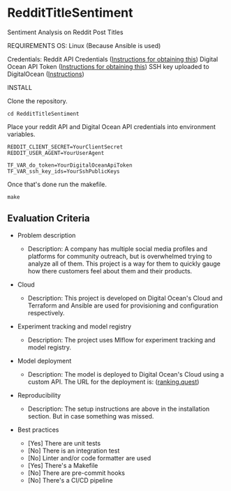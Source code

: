# RedditTitleSentiment
Sentiment Analysis on Reddit Post Titles



REQUIREMENTS
OS:
Linux (Because Ansible is used)

Credentials:
Reddit API Credentials ([Instructions for obtaining this](https://github.com/reddit-archive/reddit/wiki/OAuth2))
Digital Ocean API Token ([Instructions for obtaining this](https://docs.digitalocean.com/reference/api/create-personal-access-token/))
SSH key uploaded to DigitalOcean ([Instructions](https://docs.digitalocean.com/platform/teams/how-to/upload-ssh-keys/))


INSTALL

Clone the repository.

```https://github.com/gishoo/RedditTitleSentiment
cd RedditTitleSentiment
```

Place your reddit API and Digital Ocean API credentials into environment variables. 

```REDDIT_CLIENT_ID=YourCleintID
REDDIT_CLIENT_SECRET=YourClientSecret
REDDIT_USER_AGENT=YourUserAgent
```

```
TF_VAR_do_token=YourDigitalOceanApiToken
TF_VAR_ssh_key_ids=YourSshPublicKeys
```

Once that's done run the makefile.

```make```

## Evaluation Criteria

* Problem description
    * Description: A company has multiple social media profiles and platforms for community outreach, but is overwhelmed trying to analyze all of them. This project is a way for them to quickly gauge how there customers feel about them and their products. 

* Cloud
    * Description: This project is developed on Digital Ocean's Cloud and Terraform and Ansible are used for provisioning and configuration respectively. 

* Experiment tracking and model registry
    * Description: The project uses Mlflow for experiment tracking and model registry.  

* Model deployment
    * Description: The model is deployed to Digital Ocean's Cloud using a custom API.
    The URL for the deployment is: ([ranking.quest](http://ranking.quest))

* Reproducibility
    * Description: The setup instructions are above in the installation section. But in case something was missed. 

* Best practices
    * [Yes] There are unit tests 
    * [No] There is an integration test 
    * [No] Linter and/or code formatter are used
    * [Yes] There's a Makefile
    * [No] There are pre-commit hooks 
    * [No] There's a CI/CD pipeline